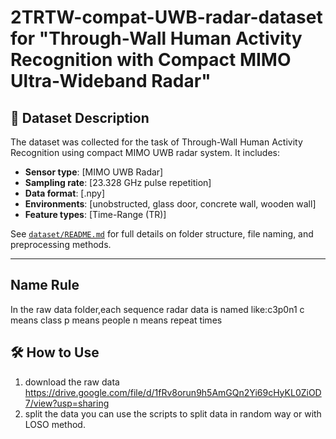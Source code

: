 # 2TRTW-compat-UWB-radar-dataset for "Through-Wall Human Activity Recognition with Compact MIMO Ultra-Wideband Radar" 

## 📂 Dataset Description

The dataset was collected for the task of Through-Wall Human Activity Recognition using compact MIMO UWB radar system. It includes:

- **Sensor type**: [MIMO UWB Radar]
- **Sampling rate**: [23.328 GHz pulse repetition]
- **Data format**: [.npy]
- **Environments**: [unobstructed, glass door, concrete wall, wooden wall]
- **Feature types**: [Time-Range (TR)]

See [`dataset/README.md`](dataset/README.md) for full details on folder structure, file naming, and preprocessing methods.

---

## Name Rule
In the raw data folder,each sequence radar data is named like:c3p0n1
c means class
p means people
n means repeat times

## 🛠️ How to Use
1. download the raw data
https://drive.google.com/file/d/1fRv8orun9h5AmGQn2Yi69cHyKL0ZiOD7/view?usp=sharing
2. split the data
you can use the scripts to split data in random way or with LOSO method.
